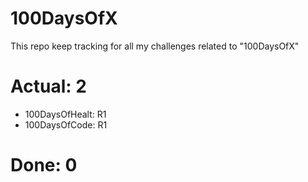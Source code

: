 # 100DaysOfX

This repo keep tracking for all my challenges related to "100DaysOfX"

# Actual: 2
- 100DaysOfHealt: R1
- 100DaysOfCode: R1

# Done: 0

#
<!--stackedit_data:
eyJoaXN0b3J5IjpbLTIwMzk0NjUzMDMsLTE3MDQ3MzA2OTZdfQ
==
-->